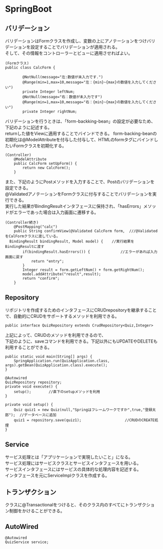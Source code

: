 # SpringBoot

## バリデーション
バリデーションはFormクラスを作成し、変数の上にアノテーションをつけバリデーションを設定することでバリデーションが適用される。  
そして、その情報をコントローラーとビューに適用させればよい。  
```
(Formクラス)
public class CalcForm {

		@NotNull(message="左:数値が未入力です.")
		@Range(min=1,max=10,message="左：{min}~{max}の数値を入力してください")
		private Integer leftNum;
		@NotNull(message="右：数値が未入力です")
		@Range(min=1,max=10,message="右：{min}~{max}の数値を入力してください")
		private Integer rightNum;
```

バリデーションを行うときは、「form-backking-bean」の設定が必要なため、下記のように記述する。  
returnした値をViewに適用することでバインドできる。
form-backing-beanの初期化は@ModelAttributeを付与した付与して、HTMLのformタグにバインドしたいFormクラスを初期化する。  
```
(Controller)
	@ModelAttribute
	public CalcForm setUpForm() {
		return new CalcForm();
	}
```

また、下記のようにPostメソッドを入力することで、Postのバリデーションを設定できる。  
@ValidatedアノテーションをFormクラスに付与することでバリデーションを実行できる。  
実行した結果がBindingResultインタフェースに保持され、「hasErrors」メソッドがエラーであった場合は入力画面に遷移する。  
```
(Controller続き)
	@PostMapping("calc")
	public String confirmView(@Validated CalcForm form,  ///@ValidatedをCalFormクラスに渡している。
  BindingResult bindingResult, Model model) {    //実行結果をBindingResultに渡す
		if(bindingResult.hasErrors()) {              //エラーがあれば入力画面に戻す
			return "entry";
		}
		Integer result = form.getLeftNum() + form.getRightNum();
		model.addAttribute("result",result);
		return "confirm";
	}
```

## Repository
リポジトリを作成するためのインタフェースにCRUDrepositoryを継承することで、自動的にCRUDをサポートするメソッドを利用できる。
```
public interface QuizRepository extends CrudRepository<Quiz,Integer>
```

上記によって、CRUDのメソッドを利用できるので、  
下記のように、saveコマンドを利用できる。下記以外にもUPDATEやDELETEも利用することができる。  
```
public static void main(String[] args) {
	SpringApplication.run(QuizApplication.class, args).getBean(QuizApplication.class).execute();
}

@Autowired
QuizRepository repository;
private void execute() {
	setup(); 		//直下のsetupメソッドを利用
}

private void setup() {
	Quiz quiz1 = new Quiz(null,"Springはフレームワークですか",true,"登録太郎");  //データベースに追加
	quiz1 = repository.save(quiz1);					   //CRUDのCREATE処理
}
```
## Service
サービス処理とは「アプリケーションで実現したいこと」になる。  
サービス処理にはサービスクラスとサービスインタフェースを用いる。  
サービスインタフェースにはサービスの具体的な処理内容を記述する。  
インタフェースを元にServiceImplクラスを作成する。

## トランザクション
クラスに@Transactionalをつけると、そのクラス内のすべてにトランザクション制御をかけることができる。  

## AutoWired

```
@Autowired
QuizService service;
```

